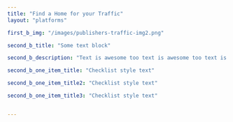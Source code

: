 ```yaml
---
title: "Find a Home for your Traffic"
layout: "platforms"

first_b_img: "/images/publishers-traffic-img2.png"

second_b_title: "Some text block"

second_b_description: "Text is awesome too text is awesome too text is awesome too text is awesome. Text is awesome too."

second_b_one_item_title: "Checklist style text"

second_b_one_item_title2: "Checklist style text"

second_b_one_item_title3: "Checklist style text"


---
```

